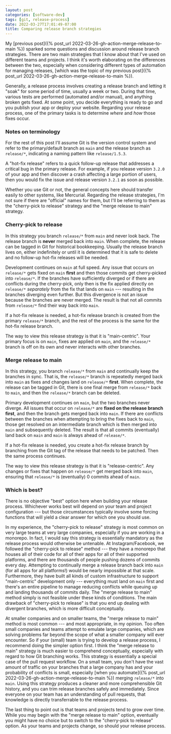 ```yaml
---
layout: post
categories: [software-dev]
tags: [git, release-process]
date: 2022-03-27T17:01:49-07:00
title: Comparing release branch strategies
---
```


My [previous post]({% post_url 2022-03-26-gh-action-merge-release-to-main %}) sparked some questions and discussion around release branch strategies. There are two main strategies that I know about that I've used on different teams and projects. I think it's worth elaborating on the differences between the two, especially when considering different types of automation for managing releases, [which was the topic of my previous post]({% post_url 2022-03-26-gh-action-merge-release-to-main %}).

<!--excerpt-->

Generally, a release process involves creating a release branch and letting it "soak" for some period of time, usually a week or two. During that time, various tests are performed (automated and/or manual), and anything broken gets fixed. At some point, you decide everything is ready to go and you publish your app or deploy your website. Regarding your release process, one of the primary tasks is to determine _where_ and _how_ those fixes occur.

### Notes on terminology

For the rest of this post I’ll assume Git is the version control system and refer to the primary/default branch as `main` and the release branch as `release/*`, indicating a naming pattern like `release/1.5.3`.

A "hot-fix release" refers to a quick follow-up release that addresses a critical bug in the primary release. For example, if you release version `3.2.0` of your app and then discover a crash affecting a large portion of users, then you would fix the issue and release version `3.2.1` as soon as possible.

Whether you use Git or not, the general concepts here should transfer easily to other systems, like Mercurial. Regarding the release strategies, I'm not sure if there are "official" names for them, but I'll be referring to them as the "cherry-pick to release" strategy and the "merge release to main" strategy.

### Cherry-pick to release

In this strategy you branch `release/*` from `main` and never look back. The release branch is **never** merged back into `main`. When complete, the release can be tagged in Git for historical bookkeeping. Usually the release branch lives on, either indefinitely or until it is determined that it is safe to delete and no follow-up hot-fix releases will be needed.

Development continues on `main` at full speed. Any issue that occurs on `release/*` gets fixed on `main` **first** and then those commits get cherry-picked into `release/*`. If the branches have sufficiently diverged or if there are conflicts during the cherry-pick, only then is the fix applied directly on `release/*` _separately_ from the fix that lands on `main` --- resulting in the branches diverging even further. But this divergence is not an issue because the branches are never merged. The result is that not all commits from `release/*` find their way back into `main`.

If a hot-fix release is needed, a hot-fix release branch is created from the primary `release/*` branch, and the rest of the process is the same for the hot-fix release branch.

The way to view this release strategy is that it is "main-centric". Your primary focus is on `main`, fixes are applied on `main`, and the `release/*` branch is off on its own and never interacts with other branches.

### Merge release to main

In this strategy, you branch `release/*` from `main` and continually keep the branches in sync. That is, the `release/*` branch is repeatedly merged back into `main` as fixes and changes land on `release/*` **first**. When complete, the release can be tagged in Git, there is one final merge from `release/*` back to `main`, and then the `release/*` branch can be deleted.

Primary development continues on `main`, but the two branches never diverge. All issues that occur on `release/*` are **fixed on the release branch first**, and then the branch gets merged back into `main`. If there are conflicts between the branches when attempting to bring the fixes back to `main`, those get resolved on an intermediate branch which is then merged into `main` and subsequently deleted. The result is that all commits (eventually) land back on `main` and `main` is always ahead of `release/*`.

If a hot-fix release is needed, you create a hot-fix release branch by branching from the Git tag of the release that needs to be patched. Then the same process continues.

The way to view this release strategy is that it is "release-centric". Any changes or fixes that happen on `release/*` get merged back into `main`, ensuring that `release/*` is (eventually) 0 commits ahead of `main`.

### Which is best?

There is no objective "best" option here when building your release process. Whichever works best will depend on your team and project configuration --- but those circumstances typically involve some forcing functions that will yield a clear answer for which one you should use.

In my experience, the "cherry-pick to release" strategy is most common on very large teams at very large companies, especially if you are working in a monorepo. In fact, I would say this strategy is essentially mandatory as the release process would otherwise be untenable. At Instagram/Facebook, we followed the "cherry-pick to release" method --- they have a monorepo that houses all of their code for all of their apps for all of their supported platforms, and there are thousands of people pushing dozens of commits every day. Attempting to continually merge a release branch back into `main` (for all apps for all platforms!) would be nearly impossible at that scale. Furthermore, they have built all kinds of custom infrastructure to support "main-centric" development only --- everything must land on `main` first and there's an entire pipeline to manage reducing conflicts while queuing up and landing thousands of commits daily. The "merge release to main" method simply is not feasible under these kinds of conditions. The main drawback of "cherry-pick to release" is that you end up dealing with divergent branches, which is more difficult conceptually.

At smaller companies and on smaller teams, the "merge release to main" method is most common --- and most appropriate, in my opinion. Too often small companies and teams attempt to emulate large companies, which are solving problems far beyond the scope of what a smaller company will ever encounter. So if your (small) team is trying to develop a release process, I recommend doing the simpler option first. I think the "merge release to main" strategy is much easier to comprehend conceptually, especially with regard to how Git branching works. This strategy is essentially a special case of the pull request workflow. On a small team, you don't have the vast amount of traffic on your branches that a large company has and your probability of conflicts is small, especially [when you automate]({% post_url 2022-03-26-gh-action-merge-release-to-main %}) merging `release/*` into `main`. Using this strategy produces a cleaner and more comprehensible Git history, and you can trim release branches safely and immediately. Since everyone on your team has an understanding of pull requests, that knowledge is directly transferrable to the release process.

The last thing to point out is that teams and projects tend to grow over time. While you may begin with the "merge release to main" option, eventually you might have no choice but to switch to the "cherry-pick to release" option. As your teams and projects change, so should your release process.
